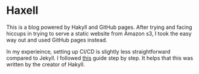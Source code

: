 # Haxell

This is a blog powered by Hakyll and GitHub pages. After trying and facing hiccups in trying to serve a static website from Amazon s3, I took the easy way out and used GitHub pages instead. 

In my experieince, setting up CI/CD is slightly less straightforward compared to Jekyll. I followed [this](https://jaspervdj.be/hakyll/tutorials/github-pages-tutorial.html) guide step by step. It helps that this was written by the creator of Hakyll.

